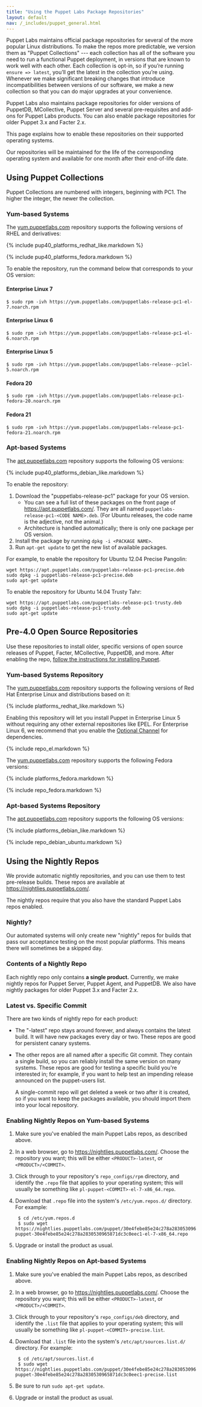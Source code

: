 ```yaml
---
title: "Using the Puppet Labs Package Repositories"
layout: default
nav: /_includes/puppet_general.html
---
```


Puppet Labs maintains official package repositories for several of the more popular Linux distributions. To make the repos more predictable, we version them as "Puppet Collections" --- each collection has all of the software you need to run a functional Puppet deployment, in versions that are known to work well with each other. Each collection is opt-in, so if you’re running `ensure => latest`, you’ll get the latest in the collection you’re using. Whenever we make significant breaking changes that introduce incompatibilities between versions of our software, we make a new collection so that you can do major upgrades at your convenience. 

Puppet Labs also maintains package repositories for older versions of PuppetDB, MCollective, Puppet Server and several pre-requisites and add-ons for Puppet Labs products. You can also enable package repositories for older Puppet 3.x and Facter 2.x. 

This page explains how to enable these repositories on their supported operating systems.

Our repositories will be maintained for the life of the corresponding operating system and available for one month after their end-of-life date.

## Using Puppet Collections

Puppet Collections are numbered with integers, beginning with PC1. The higher the integer, the newer the collection. 

### Yum-based Systems

The [yum.puppetlabs.com](https://yum.puppetlabs.com) repository supports the following versions of RHEL and derivatives:

{% include pup40_platforms_redhat_like.markdown %}

{% include pup40_platforms_fedora.markdown %}

To enable the repository, run the command below that corresponds to your OS version:

#### Enterprise Linux 7

    $ sudo rpm -ivh https://yum.puppetlabs.com/puppetlabs-release-pc1-el-7.noarch.rpm

#### Enterprise Linux 6

    $ sudo rpm -ivh https://yum.puppetlabs.com/puppetlabs-release-pc1-el-6.noarch.rpm

#### Enterprise Linux 5

    $ sudo rpm -ivh https://yum.puppetlabs.com/puppetlabs-release--pc1el-5.noarch.rpm

#### Fedora 20

    $ sudo rpm -ivh https://yum.puppetlabs.com/puppetlabs-release-pc1-fedora-20.noarch.rpm

#### Fedora 21

    $ sudo rpm -ivh https://yum.puppetlabs.com/puppetlabs-release-pc1-fedora-21.noarch.rpm

### Apt-based Systems

The [apt.puppetlabs.com](https://apt.puppetlabs.com) repository supports the following OS versions:

{% include pup40_platforms_debian_like.markdown %}

To enable the repository:

1. Download the "puppetlabs-release-pc1" package for your OS version.
    * You can see a full list of these packages on the front page of <https://apt.puppetlabs.com/>. They are all named `puppetlabs-release-pc1-<CODE NAME>.deb`. (For Ubuntu releases, the code name is the adjective, not the animal.)
    * Architecture is handled automatically; there is only one package per OS version.
2. Install the package by running `dpkg -i <PACKAGE NAME>`.
3. Run `apt-get update` to get the new list of available packages.

For example, to enable the repository for Ubuntu 12.04 Precise Pangolin:

    wget https://apt.puppetlabs.com/puppetlabs-release-pc1-precise.deb
    sudo dpkg -i puppetlabs-release-pc1-precise.deb
    sudo apt-get update

To enable the repository for Ubuntu 14.04 Trusty Tahr:

    wget https://apt.puppetlabs.com/puppetlabs-release-pc1-trusty.deb
    sudo dpkg -i puppetlabs-release-pc1-trusty.deb
    sudo apt-get update

## Pre-4.0 Open Source Repositories

Use these repositories to install older, specific versions of open source releases of Puppet, Facter, MCollective, PuppetDB, and more. After enabling the repo, [follow the instructions for installing Puppet](/guides/install_puppet/pre_install.html).

### Yum-based Systems Repository

The [yum.puppetlabs.com](https://yum.puppetlabs.com) repository supports the following versions of Red Hat Enterprise Linux and distributions based on it:

{% include platforms_redhat_like.markdown %}

Enabling this repository will let you install Puppet in Enterprise Linux 5 without requiring any other external repositories like EPEL. For Enterprise Linux 6, we recommend that you enable the [Optional Channel](https://access.redhat.com/site/documentation/en-US/OpenShift_Enterprise/2/html/Client_Tools_Installation_Guide/Installing_Using_the_Red_Hat_Enterprise_Linux_Optional_Channel.html) for dependencies.

{% include repo_el.markdown %}

The [yum.puppetlabs.com](https://yum.puppetlabs.com) repository supports the following Fedora versions:

{% include platforms_fedora.markdown %}

{% include repo_fedora.markdown %}

### Apt-based Systems Repository

The [apt.puppetlabs.com](https://apt.puppetlabs.com) repository supports the following OS versions:

{% include platforms_debian_like.markdown %}

{% include repo_debian_ubuntu.markdown %}

## Using the Nightly Repos

We provide automatic nightly repositories, and you can use them to test pre-release builds. These repos are available at <https://nightlies.puppetlabs.com/>.

The nightly repos require that you also have the standard Puppet Labs repos enabled.

### Nightly?

Our automated systems will only create new "nightly" repos for builds that pass our acceptance testing on the most popular platforms. This means there will sometimes be a skipped day.

### Contents of a Nightly Repo

Each nightly repo only contains **a single product.** Currently, we make nightly repos for Puppet Server, Puppet Agent, and PuppetDB. We also have nightly packages for older Puppet 3.x and Facter 2.x.

### Latest vs. Specific Commit

There are two kinds of nightly repo for each product:

* The "-latest" repo stays around forever, and always contains the latest build. It will have new packages every day or two. These repos are good for persistent canary systems.
* The other repos are all named after a specific Git commit. They contain a single build, so you can reliably install the same version on many systems. These repos are good for testing a specific build you're interested in; for example, if you want to help test an impending release announced on the puppet-users list.

    A single-commit repo will get deleted a week or two after it is created, so if you want to keep the packages available, you should import them into your local repository.

### Enabling Nightly Repos on Yum-based Systems

1. Make sure you've enabled the main Puppet Labs repos, as described above.
2. In a web browser, go to <https://nightlies.puppetlabs.com/>. Choose the repository you want; this will be either `<PRODUCT>-latest`, or `<PRODUCT>/<COMMIT>`.
3. Click through to your repository's `repo_configs/rpm` directory, and identify the `.repo` file that applies to your operating system; this will usually be something like `pl-puppet-<COMMIT>-el-7-x86_64.repo`.
4. Download that `.repo` file into the system's `/etc/yum.repos.d/` directory. For example:

        $ cd /etc/yum.repos.d
        $ sudo wget https://nightlies.puppetlabs.com/puppet/30e4febe85e24c278a2830530965871dc3c0eec1/repo_configs/rpm/pl-puppet-30e4febe85e24c278a2830530965871dc3c0eec1-el-7-x86_64.repo
5. Upgrade or install the product as usual.

### Enabling Nightly Repos on Apt-based Systems

1. Make sure you've enabled the main Puppet Labs repos, as described above.
2. In a web browser, go to <https://nightlies.puppetlabs.com/>. Choose the repository you want; this will be either `<PRODUCT>-latest`, or `<PRODUCT>/<COMMIT>`.
3. Click through to your repository's `repo_configs/deb` directory, and identify the `.list` file that applies to your operating system; this will usually be something like `pl-puppet-<COMMIT>-precise.list`.
4. Download that `.list` file into the system's `/etc/apt/sources.list.d/` directory. For example:

        $ cd /etc/apt/sources.list.d
        $ sudo wget https://nightlies.puppetlabs.com/puppet/30e4febe85e24c278a2830530965871dc3c0eec1/repo_configs/deb/pl-puppet-30e4febe85e24c278a2830530965871dc3c0eec1-precise.list
5. Be sure to run `sudo apt-get update`.
6. Upgrade or install the product as usual.
